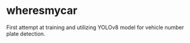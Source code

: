 # wheresmycar

First attempt at training and utilizing YOLOv8 model for vehicle number plate detection.